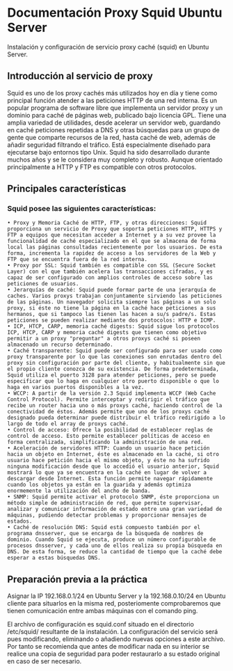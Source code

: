 # Documentación Proxy Squid Ubuntu Server
<!--Documentado por Andrés Abadías (Nisamov)
Documentación con apoyo de Alfredo bercero Gracia-->
<!--Versión Utilizada: Ubuntu Server 20.04-->
Instalación y configuración de servicio proxy caché (squid) en Ubuntu Server.

## Introducción al servicio de proxy
Squid es uno de los proxy cachés más utilizados hoy en día y tiene como principal función atender a las peticiones HTTP de una red interna. Es un popular programa de software libre que implementa un servidor proxy y un dominio para caché de páginas web, publicado bajo licencia GPL. Tiene una amplia variedad de utilidades, desde acelerar un servidor web, guardando en caché peticiones repetidas a DNS y otras búsquedas para un grupo de gente que comparte recursos de la red, hasta caché de web, además de añadir seguridad filtrando el tráfico. Está especialmente diseñado para ejecutarse bajo entornos tipo Unix.
Squid ha sido desarrollado durante muchos años y se le considera muy completo y robusto. Aunque orientado principalmente a HTTP y FTP es compatible con otros protocolos.

## Principales características
### Squid posee las siguientes características:

    • Proxy y Memoria Caché de HTTP, FTP, y otras direcciones: Squid proporciona un servicio de Proxy que soporta peticiones HTTP, HTTPS y FTP a equipos que necesitan acceder a Internet y a su vez provee la funcionalidad de caché especializado en el que se almacena de forma local las páginas consultadas recientemente por los usuarios. De esta forma, incrementa la rapidez de acceso a los servidores de la Web y FTP que se encuentra fuera de la red interna.
    • Proxy por SSL: Squid también es compatible con SSL (Secure Socket Layer) con el que también acelera las transacciones cifradas, y es capaz de ser configurado con amplios controles de acceso sobre las peticiones de usuarios.
    • Jerarquías de caché: Squid puede formar parte de una jerarquía de caches. Varios proxys trabajan conjuntamente sirviendo las peticiones de las páginas. Un navegador solicita siempre las páginas a un solo proxy, si éste no tiene la página en la caché hace peticiones a sus hermanos, que si tampoco las tienen las hacen a su/s padre/s. Estas peticiones se pueden realizar mediante dos protocolos: HTTP e ICMP.
    • ICP, HTCP, CARP, memoria caché digests: Squid sigue los protocolos ICP, HTCP, CARP y memoria caché digests que tienen como objetivo permitir a un proxy "preguntar" a otros proxys caché si poseen almacenado un recurso determinado.
    • Caché transparente: Squid puede ser configurado para ser usado como proxy transparente por lo que las conexiones son enrutadas dentro del proxy sin configuración por parte del cliente, y habitualmente sin que el propio cliente conozca de su existencia. De forma predeterminada, Squid utiliza el puerto 3128 para atender peticiones, pero se puede especificar que lo haga en cualquier otro puerto disponible o que lo haga en varios puertos disponibles a la vez.
    • WCCP: A partir de la versión 2.3 Squid implementa WCCP (Web Cache Control Protocol). Permite interceptar y redirigir el tráfico que recibe un router hacia uno o más proxys caché, haciendo control de la conectividad de éstos. Además permite que uno de los proxys caché designado pueda determinar puede distribuir el tráfico redirigido a lo largo de todo el array de proxys caché.
    • Control de acceso: Ofrece la posibilidad de establecer reglas de control de acceso. Esto permite establecer políticas de acceso en forma centralizada, simplificando la administración de una red.
    • Aceleración de servidores HTTP: Cuando un usuario hace petición hacia un objeto en Internet, éste es almacenado en la caché, si otro usuario hace petición hacia el mismo objeto, y éste no ha sufrido ninguna modificación desde que lo accedió el usuario anterior, Squid mostrará lo que ya se encuentra en la caché en lugar de volver a descargar desde Internet. Esta función permite navegar rápidamente cuando los objetos ya están en la guarida y además optimiza enormemente la utilización del ancho de banda.
    • SNMP: Squid permite activar el protocolo SNMP, éste proporciona un método simple de administración de red, que permite supervisar, analizar y comunicar información de estado entre una gran variedad de máquinas, pudiendo detectar problemas y proporcionar mensajes de estados.
    • Caché de resolución DNS: Squid está compuesto también por el programa dnsserver, que se encarga de la búsqueda de nombres de dominio. Cuando Squid se ejecuta, produce un número configurable de procesos dnsserver, y cada uno de ellos realiza su propia búsqueda en DNS. De esta forma, se reduce la cantidad de tiempo que la caché debe esperar a estas búsquedas DNS.

## Preparación previa a la práctica

Asignar  la IP 192.168.0.1/24 en Ubuntu Server y la 192.168.0.10/24 en Ubuntu cliente para situarlos en la misma red, posteriomente comprobaremos que tienen comunicación entre ambas máquinas con el comando ping.

El archivo de configuración es squid.conf situado en el directorio /etc/squid/ resultante de la instalación. La configuración del servicio será pues modificando, eliminando o añadiendo nuevas opciones a este archivo. Por tanto se recomienda que antes de modificar nada en su interior se realice una copia de seguridad para poder restaurarlo a su estado original en caso de ser necesario.